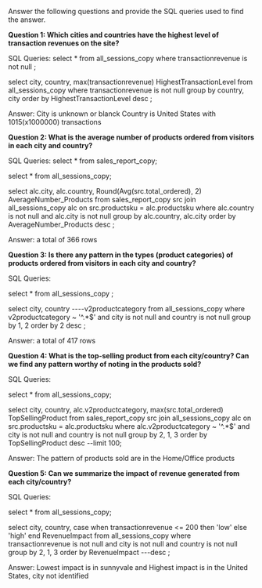 Answer the following questions and provide the SQL queries used to find the answer.

    
**Question 1: Which cities and countries have the highest level of transaction revenues on the site?**


SQL Queries:
select		*
from		all_sessions_copy
where		transactionrevenue is not null
;

select		city,
			country,
			max(transactionrevenue) HighestTransactionLevel
from		all_sessions_copy
where		transactionrevenue is not null
group by	country, city
order by	HighestTransactionLevel desc
;


Answer:
City is unknown or blanck
Country is United States with 1015(x1000000) transactions



**Question 2: What is the average number of products ordered from visitors in each city and country?**


SQL Queries:
select		*
from		sales_report_copy;

select		*
from		all_sessions_copy;

select		alc.city,
			alc.country,
			Round(Avg(src.total_ordered), 2) AverageNumber_Products
from		sales_report_copy src
join		all_sessions_copy alc
on			src.productsku = alc.productsku
where		alc.country is not null
and 		alc.city is not null
group by	alc.country, alc.city
order by	AverageNumber_Products desc
;


Answer: a total of 366 rows





**Question 3: Is there any pattern in the types (product categories) of products ordered from visitors in each city and country?**


SQL Queries:

select		*
from		all_sessions_copy
;

select		city,
			country
			----v2productcategory
from		all_sessions_copy
where		v2productcategory ~ '^.*$'
and			city is not null
and 		country is not null
group by	1, 2
order by	2 desc
;

Answer: a total of 417 rows




**Question 4: What is the top-selling product from each city/country? Can we find any pattern worthy of noting in the products sold?**


SQL Queries: 

select		*
from		all_sessions_copy;

select		city,
			country,
			alc.v2productcategory,
			max(src.total_ordered) TopSellingProduct
from		sales_report_copy src
join		all_sessions_copy alc
on			src.productsku = alc.productsku
where		alc.v2productcategory ~ '^.*$'
and			city is not null
and 		country is not null
group by	2, 1, 3
order by	TopSellingProduct desc
--limit		100;



Answer: The pattern of products sold are in the Home/Office products





**Question 5: Can we summarize the impact of revenue generated from each city/country?**

SQL Queries:

select		*
from		all_sessions_copy;


select		city,
			country,
			case
				when	transactionrevenue <= 200 then 'low'
				else 'high'
			end	RevenueImpact
from		all_sessions_copy
where		transactionrevenue is not null
and			city is not null
and 		country is not null
group by	2, 1, 3
order by	RevenueImpact ---desc
;



Answer: 
Lowest impact is in sunnyvale and
Highest impact is in the United States, city not identified







